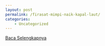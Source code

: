 ```yaml
---
layout: post
permalink: /firasat-mimpi-naik-kapal-laut/
categories:
    - Uncategorized
---
```


[Baca Selengkapnya](/02)